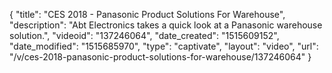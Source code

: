 {
    "title": "CES 2018 - Panasonic Product Solutions For Warehouse",
    "description": "Abt Electronics takes a quick look at a Panasonic warehouse solution.",
    "videoid": "137246064",
    "date_created": "1515609152",
    "date_modified": "1515685970",
    "type": "captivate",
    "layout": "video",
    "url": "\/v\/ces-2018-panasonic-product-solutions-for-warehouse\/137246064"
}
